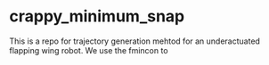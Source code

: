 # crappy_minimum_snap

This is a repo for trajectory generation mehtod for an underactuated flapping wing robot.
We use the fmincon to 
